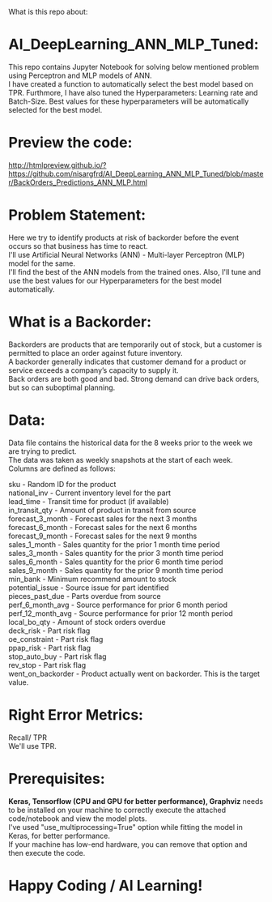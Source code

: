 What is this repo about:
# AI_DeepLearning_ANN_MLP_Tuned:
This repo contains Jupyter Notebook for solving below mentioned problem using Perceptron and MLP models of ANN.</br>
I have created a function to automatically select the best model based on TPR. Furthmore, I have also tuned the Hyperparameters: Learning rate and Batch-Size. Best values for these hyperparameters will be automatically selected for the best model.</br>

# Preview the code:
http://htmlpreview.github.io/?https://github.com/nisargfrd/AI_DeepLearning_ANN_MLP_Tuned/blob/master/BackOrders_Predictions_ANN_MLP.html

# Problem Statement:
Here we try to identify products at risk of backorder before the event occurs so that business has time to react.</br>
I'll use Artificial Neural Networks (ANN) - Multi-layer Perceptron (MLP) model for the same.</br>
I'll find the best of the ANN models from the trained ones. Also, I'll tune and use the best values for our Hyperparameters for the best model automatically.

# What is a Backorder:
Backorders are products that are temporarily out of stock, but a customer is permitted to place an order against future inventory.</br>
A backorder generally indicates that customer demand for a product or service exceeds a company’s capacity to supply it.</br>
Back orders are both good and bad. Strong demand can drive back orders, but so can suboptimal planning.</br>

# Data:
Data file contains the historical data for the 8 weeks prior to the week we are trying to predict.</br>
The data was taken as weekly snapshots at the start of each week. Columns are defined as follows:

sku - Random ID for the product</br>
national_inv - Current inventory level for the part</br>
lead_time - Transit time for product (if available)</br>
in_transit_qty - Amount of product in transit from source</br>
forecast_3_month - Forecast sales for the next 3 months</br>
forecast_6_month - Forecast sales for the next 6 months</br>
forecast_9_month - Forecast sales for the next 9 months</br>
sales_1_month - Sales quantity for the prior 1 month time period</br>
sales_3_month - Sales quantity for the prior 3 month time period</br>
sales_6_month - Sales quantity for the prior 6 month time period</br>
sales_9_month - Sales quantity for the prior 9 month time period</br>
min_bank - Minimum recommend amount to stock</br>
potential_issue - Source issue for part identified</br>
pieces_past_due - Parts overdue from source</br>
perf_6_month_avg - Source performance for prior 6 month period</br>
perf_12_month_avg - Source performance for prior 12 month period</br>
local_bo_qty - Amount of stock orders overdue</br>
deck_risk - Part risk flag</br>
oe_constraint - Part risk flag</br>
ppap_risk - Part risk flag</br>
stop_auto_buy - Part risk flag</br>
rev_stop - Part risk flag</br>
went_on_backorder - Product actually went on backorder. This is the target value.</br>

# Right Error Metrics:
Recall/ TPR</br>
We'll use TPR.

# Prerequisites:
<b>Keras, Tensorflow (CPU and GPU for better performance), Graphviz</b> needs to be installed on your machine to correctly execute the attached code/notebook and view the model plots.</br>
I've used "use_multiprocessing=True" option while fitting the model in Keras, for better performance.</br>
If your machine has low-end hardware, you can remove that option and then execute the code.</br>

# Happy Coding / AI Learning!
